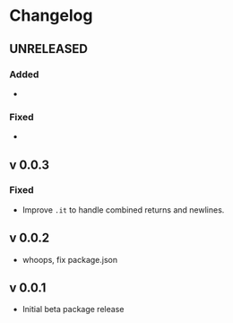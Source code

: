 # Changelog

## UNRELEASED

### Added

-

### Fixed

-

## v 0.0.3

### Fixed

- Improve `.it` to handle combined returns and newlines.

## v 0.0.2

- whoops, fix package.json

## v 0.0.1

- Initial beta package release
